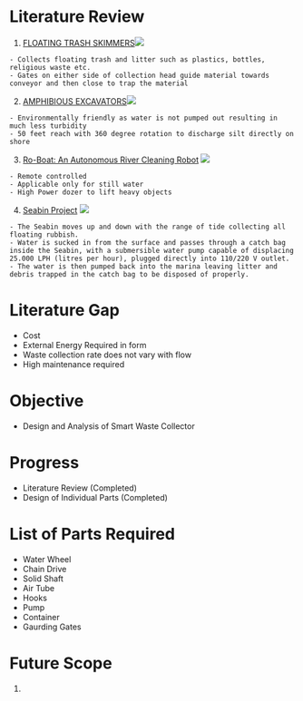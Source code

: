 
# **Literature Review**
  1. [FLOATING TRASH SKIMMERS](https://www.cleantecinfra.com/trash-skimming/)![](https://static1.squarespace.com/static/5846d2c0e6f2e12d64d4ca6d/t/585a7499cd0f681882fc63a2/1482323098617/Ganga+-+Sangam.jpg)


    - Collects floating trash and litter such as plastics, bottles, religious waste etc.
    - Gates on either side of collection head guide material towards conveyor and then close to trap the material

  2. [AMPHIBIOUS EXCAVATORS](https://www.cleantecinfra.com/desilting/)![](https://i.ytimg.com/vi_webp/bpEbv9kxAmY/maxresdefault.webp)


    - Environmentally friendly as water is not pumped out resulting in much less turbidity
    - 50 feet reach with 360 degree rotation to discharge silt directly on shore

  3. [Ro-Boat: An Autonomous River Cleaning Robot](https://youtu.be/j49T4-yNe80)
  ![](http://img.youtube.com/vi/j49T4-yNe80/sddefault.jpg)


    - Remote controlled
    - Applicable only for still water
    - High Power dozer to lift heavy objects


  4. [Seabin Project](http://seabinproject.com/the-product/)
   ![](http://seabinproject.com/wp-content/uploads/Seabin_Project_V5_hybrid_in_action_bottle_380x272-295x220.png)

   
    - The Seabin moves up and down with the range of tide collecting all floating rubbish.
    - Water is sucked in from the surface and passes through a catch bag inside the Seabin, with a submersible water pump capable of displacing 25.000 LPH (litres per hour), plugged directly into 110/220 V outlet.
    - The water is then pumped back into the marina leaving litter and debris trapped in the catch bag to be disposed of properly.

# **Literature Gap**

  - Cost
  - External Energy Required in form
  - Waste collection rate does not vary with flow
  - High maintenance required

# **Objective**

  - Design and Analysis of Smart Waste Collector

# **Progress**
  - Literature Review (Completed)
  - Design of Individual Parts (Completed)


# **List of Parts Required**
  - Water Wheel
  - Chain Drive
  - Solid Shaft
  - Air Tube
  - Hooks
  - Pump
  - Container
  - Gaurding Gates

# **Future Scope**
  1.
